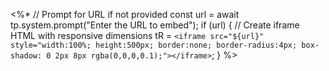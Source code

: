 <%*
// Prompt for URL if not provided
const url = await tp.system.prompt("Enter the URL to embed");
if (url) {
    // Create iframe HTML with responsive dimensions
    tR = `<iframe src="${url}" style="width:100%; height:500px; border:none; border-radius:4px; box-shadow: 0 2px 8px rgba(0,0,0,0.1);"></iframe>`;
}
%>